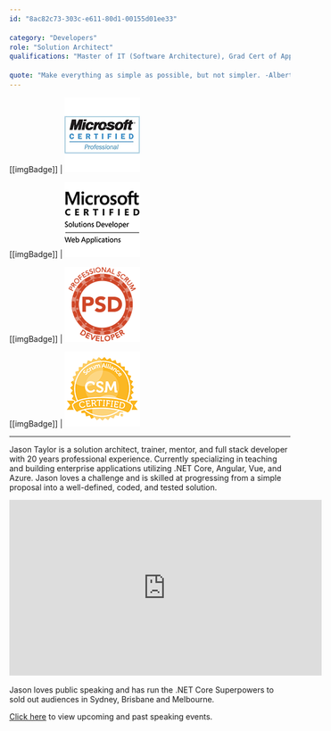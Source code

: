 ```yaml
---
id: "8ac82c73-303c-e611-80d1-00155d01ee33"

category: "Developers"
role: "Solution Architect"
qualifications: "Master of IT (Software Architecture), Grad Cert of Applied Science (IT), MCSD: Web Applications"

quote: "Make everything as simple as possible, but not simpler. -Albert Einstein"
---
```


[[imgBadge]]
| ![MSCProfessional.png](../badges/Certification-microsoft-professional.jpg)

[[imgBadge]]
| ![MSCWebAp.png](../badges/Certification-microsoft-developer-webapps.png)

[[imgBadge]]
| ![PSDI.png](../badges/Certification-scrumorg-developer.png)

[[imgBadge]]
| ![SAI_BadgeSizes_DigitalBadging_CSM.png](../badges/Certification-scrumalliance-master.png)

---

Jason Taylor is a solution architect, trainer, mentor, and full stack developer with 20 years professional experience. Currently specializing in teaching and building enterprise applications utilizing .NET Core, Angular, Vue, and Azure. Jason loves a challenge and is skilled at progressing from a simple proposal into a well-defined, coded, and tested solution.

<iframe width="560" height="315" src="https://www.youtube.com/embed/_lwCVE_XgqI?controls=0" frameborder="0"></iframe>

Jason loves public speaking and has run the .NET Core Superpowers to sold out audiences in Sydney, Brisbane and Melbourne.

[Click here](http://www.codingflow.net/speaking/) to view upcoming and past speaking events.
